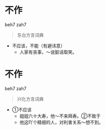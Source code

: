 # 不作
beh7 zah7
> 东台方言词典
- 不应该，不能（有避讳意）
  - 人家有丧事，～说脏话取笑。

# 不作
beh7 zah7
> 兴化方言词典
- ①不应该
  - 姐姐六十大寿，他～不来拜寿。②不致于
  - 他这吖个精细的人，对利害关系～想不到。
